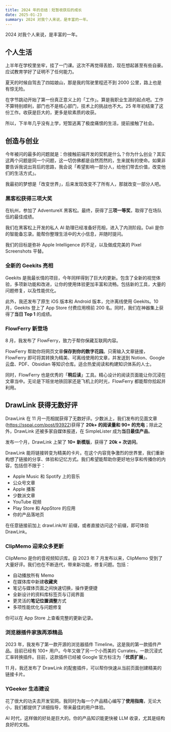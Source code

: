```yaml
---
title: 2024 年的总结：短暂收获后的成长
date: 2025-01-23
summary: 2024 对我个人来说，是丰富的一年。
---
```



2024 对我个人来说，是丰富的一年。

## 个人生活

上半年在学校里坐牢，挂了一门课。这次不再觉得丢脸，现在想起甚至有些自豪。应试教育学好了证明不了任何能力。

夏天的时候自驾去了四姑娘山，那是我的驾驶里程还不到 2000 公里，路上也是有惊无险。

在字节跳动开始了第一份真正意义上的「工作」。算是我职业生涯的起点吧。工作不算特别顺利，部门也不是核心部门，技术上的挑战也不大。25 年年初结束了这份工作。收获是巨大的，更多是软素质的收获。

所以，下半年几乎没有上学，短暂逃离了极度痛恨的生活，提前接触了社会。

## 创造与创业

今年被问的最多的问题就是：你接触前端开发的契机是什么？你为什么创业？其实这两个问题是同一个问题，这一切仿佛都是自然而然的，生来就有的使命。如果非要告诉我说出背后的思路，我会说「希望影响一部分人，给他们带去价值，改变他们的生活方式」。

我最初的梦想是「改变世界」，后来发现改变不了所有人，那就改变一部分人吧。

### 黑客松获得三项大奖

在杭州，参加了 AdventureX 黑客松。最终，获得了**三项一等奖**，取得了在场队伍的最佳成绩。

我们在黑客松上开发的私人 AI 助理已经准备好亮相，进入了内测阶段。Dali 是你的智能备忘录。能帮你整理生活中的大小信息，并随时提问。

我们的目标是弥补 Apple Intelligence 的不足，以及做成完美的 Pixel Screenshots 平替。

### 全新的 Geekits 亮相

Geekits 是我最长情的项目，今年同样得到了巨大的更新。包含了全新的视觉体验，多项新功能和改进，让你的使用体验更加丰富和流畅。包括新的工具，大量的问题修复，以及性能优化。

此外，我还发布了原生 iOS 版本和 Android 版本，允许离线使用 Geekits。10 月，Geekits 登上了 App Store 付费应用榜前 200 名。同时，我们在神器集上获得了**当日 Top 1** 的成绩。

### FlowFerry 新登场

8 月，我发布了 FlowFerry，致力于帮你保藏互联网内容。

FlowFerry 帮助你将网页文章**保存到你的数字花园**。只需输入文章链接，FlowFerry 即可将其转换为精美、可离线使用的文章，并发送到 Notion、Google 云盘、PDF、Obsidian 等知识仓库。适合热爱阅读和构建知识体系的人士。

同时，FlowFerry 也是优秀的「**稍后读**」工具。精心设计的阅读页面能让你沉浸在文章当中。无论是下班坐地铁回家还是飞机上的时光，FlowFerry 都能帮你拾起并利用。

## DrawLink 获得无数好评

DrawLink 在 11 月一亮相就获得了无数好评。少数派上，我们发布的见面文章(https://sspai.com/post/93922)获得了 **20k+ 的阅读量和 90+ 的充电**；除此之外，DrawLink 还被多家自媒体报道，在 SimpleLister 成为**当日最佳产品**。

发布一个月，DrawLink 上架了 **10+ 新模版**，获得了 **20k + 次访问**。

DrawLink 能将链接转变为精美的卡片。在这个内容竞争激烈的世界里，我们重新构想了链接的分享、体验和记忆方式。我们希望能帮助你更好地分享和传播你的内容，包括但不限于：
- Apple Music 和 Spotify 上的音乐
- 公众号文章
- Apple 播客
- 少数派文章
- YouTube 视频
- Play Store 和 AppStore 的应用
- 你的产品落地页

在任意链接前加上 drawl.ink/#/ 前缀，或者直接访问这个前缀，即可体验 DrawLink。

### ClipMemo 迎来众多更新

ClipMemo 是你的音视频知识库。自 2023 年 7 月发布以来，ClipMemo 受到了大量好评。我们也在不断迭代，带来新功能，修复问题。包括：
- 自动播放所有 Memo
- 在媒体库中新建**收藏夹**
- 笔记与媒体页面之间快速切换，操作更便捷
- 全新设计的资料库标签页与订阅界面
- 更灵活的**笔记位置调整**方式
- 多项性能优化与问题修复

你可以在 App Store 上查看完整的更新记录。

### 浏览器插件家族再添精品

2023 年，我发布了第一款开源的浏览器插件 Timeline。这是我的第一款插件产品。目前已经有 100+ 用户。今年又做了另一个小而美的 Currates，一款沉浸式汇率转换插件。目前，这款插件已经被 Google 官方标注为「**优质扩展**」。

11 月，我还发布了 DrawLink 的配套插件，可以帮你快速从当前页面创建精美的链接卡片。

### YGeeker 生态建设

花了很大的功夫去开发官网。我同时为每一个产品精心编写了**使用指南**，无论大小，我们都提供了详细指导，带来最佳的用户体验。

AI 时代，这样做的好处是巨大的。你的产品知识能更快被 LLM 收录，尤其是结构良好的文档。
